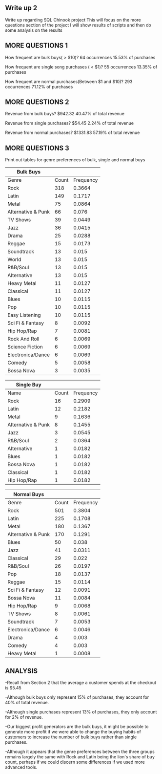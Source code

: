 Write up 2
----------------
Write up regarding SQL Chinook project
This will focus on the more questions section of the project
I will show results of scripts and then do some analysis on the results


MORE QUESTIONS 1
----------------
How frequent are bulk buys( > $10)?
    64 occurrences
    15.53% of purchases

How frequent are single song purchases ( < $1)?
    55 occurrences
    13.35% of purchases

How frequent are normal purchases(Between $1 and $10)?
    293 occurrences
    71.12% of purchases
    
MORE QUESTIONS 2
----------------
Revenue from bulk buys?
    $942.32
    40.47% of total revenue

Revenue from single purchases?
    $54.45
    2.24% of total revenue

Revenue from normal purchases?
    $1331.83
    57.19% of total revenue

MORE QUESTIONS 3
----------------

Print out tables for genre preferences of bulk, single and normal buys


|     Bulk Buys      |       |           |
|--------------------|-------|-----------|
| Genre              | Count | Frequency |
| Rock               | 318   | 0.3664    |
| Latin              | 149   | 0.1717    |
| Metal              | 75    | 0.0864    |
| Alternative & Punk | 66    | 0.076     |
| TV Shows           | 39    | 0.0449    |
| Jazz               | 36    | 0.0415    |
| Drama              | 25    | 0.0288    |
| Reggae             | 15    | 0.0173    |
| Soundtrack         | 13    | 0.015     |
| World              | 13    | 0.015     |
| R&B/Soul           | 13    | 0.015     |
| Alternative        | 13    | 0.015     |
| Heavy Metal        | 11    | 0.0127    |
| Classical          | 11    | 0.0127    |
| Blues              | 10    | 0.0115    |
| Pop                | 10    | 0.0115    |
| Easy Listening     | 10    | 0.0115    |
| Sci Fi & Fantasy   | 8     | 0.0092    |
| Hip Hop/Rap        | 7     | 0.0081    |
| Rock And Roll      | 6     | 0.0069    |
| Science Fiction    | 6     | 0.0069    |
| Electronica/Dance  | 6     | 0.0069    |
| Comedy             | 5     | 0.0058    |
| Bossa Nova         | 3     | 0.0035    |







|     Single Buy     |       |           |
|--------------------|-------|-----------|
| Name               | Count | Frequency |
| Rock               | 16    | 0.2909    |
| Latin              | 12    | 0.2182    |
| Metal              | 9     | 0.1636    |
| Alternative & Punk | 8     | 0.1455    |
| Jazz               | 3     | 0.0545    |
| R&B/Soul           | 2     | 0.0364    |
| Alternative        | 1     | 0.0182    |
| Blues              | 1     | 0.0182    |
| Bossa Nova         | 1     | 0.0182    |
| Classical          | 1     | 0.0182    |
| Hip Hop/Rap        | 1     | 0.0182    |








|    Normal Buys     |       |           |
|--------------------|-------|-----------|
| Genre              | Count | Frequency |
| Rock               | 501   | 0.3804    |
| Latin              | 225   | 0.1708    |
| Metal              | 180   | 0.1367    |
| Alternative & Punk | 170   | 0.1291    |
| Blues              | 50    | 0.038     |
| Jazz               | 41    | 0.0311    |
| Classical          | 29    | 0.022     |
| R&B/Soul           | 26    | 0.0197    |
| Pop                | 18    | 0.0137    |
| Reggae             | 15    | 0.0114    |
| Sci Fi & Fantasy   | 12    | 0.0091    |
| Bossa Nova         | 11    | 0.0084    |
| Hip Hop/Rap        | 9     | 0.0068    |
| TV Shows           | 8     | 0.0061    |
| Soundtrack         | 7     | 0.0053    |
| Electronica/Dance  | 6     | 0.0046    |
| Drama              | 4     | 0.003     |
| Comedy             | 4     | 0.003     |
| Heavy Metal        | 1     | 0.0008    |





ANALYSIS
----------------
-Recall from Section 2 that the average a customer spends at the checkout is $5.45

-Although bulk buys only represent 15% of purchases, they account for 40% of total revenue.

-Although single purchases represent 13% of purchases, they only account for 2% of revenue.

-Our biggest profit generators are the bulk buys, it might be possible to generate more profit
  if we were able to change the buying habits of customers to increase the number of bulk buys
  rather than single purchases.
  
-Although it appears that the genre preferences between the three groups remains largely the same
  with Rock and Latin being the lion's share of buy count, perhaps if we could discern some differences
  if we used more advanced tools.
